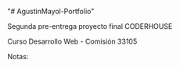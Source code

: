 "# AgustinMayol-Portfolio"

Segunda pre-entrega proyecto final CODERHOUSE 

Curso Desarrollo Web - Comisión 33105

Notas: